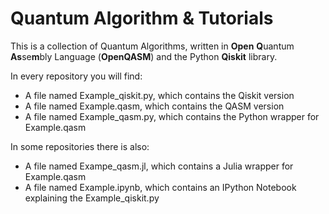 # Quantum Algorithm & Tutorials
This is a collection of Quantum Algorithms, written in **Open** **Q**uantum **As**se**m**bly Language (**OpenQASM**) and the Python **Qiskit** library.

In every repository you will find:
* A file named Example_qiskit.py, which contains the Qiskit version
* A file named Example.qasm, which contains the QASM version
* A file named Example_qasm.py, which contains the Python wrapper for Example.qasm

In some repositories there is also:
* A file named Exampe_qasm.jl, which contains a Julia wrapper for Example.qasm
* A file named Example.ipynb, which contains an IPython Notebook explaining the Example_qiskit.py
